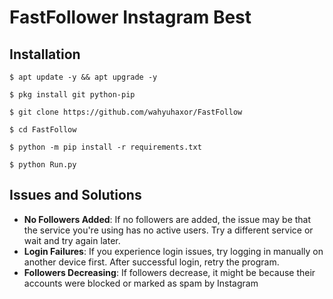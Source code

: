 # FastFollower Instagram Best 

## Installation
```
$ apt update -y && apt upgrade -y
```
```
$ pkg install git python-pip
```
```
$ git clone https://github.com/wahyuhaxor/FastFollow
```
```
$ cd FastFollow
```
```
$ python -m pip install -r requirements.txt
```
```
$ python Run.py
```
## Issues and Solutions
- **No Followers Added**: If no followers are added, the issue may be that the service you're using has no active users. Try a different service or wait and try again later.
- **Login Failures**: If you experience login issues, try logging in manually on another device first. After successful login, retry the program.
- **Followers Decreasing**: If followers decrease, it might be because their accounts were blocked or marked as spam by Instagram

